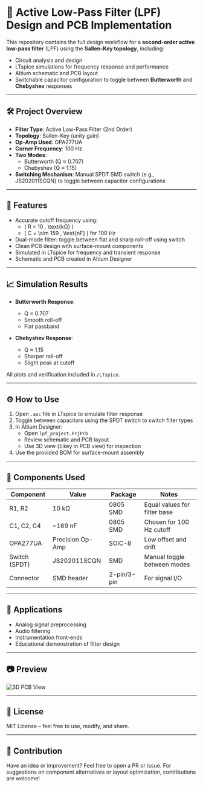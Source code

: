 # 🧠 Active Low-Pass Filter (LPF) Design and PCB Implementation

This repository contains the full design workflow for a **second-order active low-pass filter** (LPF) using the **Sallen-Key topology**, including:

- Circuit analysis and design
- LTspice simulations for frequency response and performance
- Altium schematic and PCB layout
- Switchable capacitor configuration to toggle between **Butterworth** and **Chebyshev** responses

---

## 🛠️ Project Overview

- **Filter Type**: Active Low-Pass Filter (2nd Order)
- **Topology**: Sallen-Key (unity gain)
- **Op-Amp Used**: OPA277UA
- **Corner Frequency**: 100 Hz
- **Two Modes**:  
  - Butterworth (Q ≈ 0.707)  
  - Chebyshev (Q ≈ 1.15)
- **Switching Mechanism**: Manual SPDT SMD switch (e.g., JS202011SCQN) to toggle between capacitor configurations

---

## 🔁 Features

- Accurate cutoff frequency using:
  - \( R = 10 \, \text{kΩ} \)
  - \( C = \sim 159 \, \text{nF} \) for 100 Hz
- Dual-mode filter: toggle between flat and sharp roll-off using switch
- Clean PCB design with surface-mount components
- Simulated in LTspice for frequency and transient response
- Schematic and PCB created in Altium Designer

---

## 📈 Simulation Results

- **Butterworth Response**:  
  - Q = 0.707  
  - Smooth roll-off  
  - Flat passband

- **Chebyshev Response**:  
  - Q ≈ 1.15  
  - Sharper roll-off  
  - Slight peak at cutoff

All plots and verification included in `/LTspice`.

---

## ⚙️ How to Use

1. Open `.asc` file in LTspice to simulate filter response
2. Toggle between capacitors using the SPDT switch to switch filter types
3. In Altium Designer:
   - Open `lpf_project.PrjPcb`
   - Review schematic and PCB layout
   - Use 3D view (`3` key in PCB view) for inspection
4. Use the provided BOM for surface-mount assembly

---

## 🧰 Components Used

| Component     | Value     | Package     | Notes                           |
|---------------|-----------|-------------|---------------------------------|
| R1, R2        | 10 kΩ     | 0805 SMD    | Equal values for filter base   |
| C1, C2, C4    | ~169 nF   | 0805 SMD    | Chosen for 100 Hz cutoff       |
| OPA277UA      | Precision Op-Amp | SOIC-8  | Low offset and drift           |
| Switch (SPDT) | JS202011SCQN | SMD       | Manual toggle between modes    |
| Connector     | SMD header | 2-pin/3-pin | For signal I/O                 |

---

## 📌 Applications

- Analog signal preprocessing
- Audio filtering
- Instrumentation front-ends
- Educational demonstration of filter design

---

## 📷 Preview

![3D PCB View](Altium/3DView.png)

---

## 📜 License

MIT License – feel free to use, modify, and share.

---

## 🤝 Contribution

Have an idea or improvement? Feel free to open a PR or issue. For suggestions on component alternatives or layout optimization, contributions are welcome!



